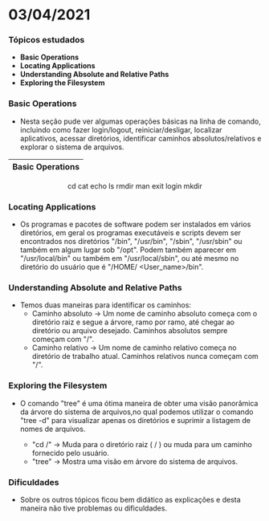 # 03/04/2021

### Tópicos estudados

* **Basic Operations**
* **Locating Applications**
* **Understanding Absolute and Relative Paths**
* **Exploring the Filesystem**

### Basic Operations

* Nesta seção pude ver algumas operações básicas na linha de comando, incluindo como fazer login/logout, reiniciar/desligar, localizar aplicativos, acessar diretórios, identificar caminhos absolutos/relativos e explorar o sistema de arquivos.

<center>

Basic Operations  |
:---------: | 
cd
cat
echo
ls
rmdir
man
exit
login
mkdir

</center>


### Locating Applications

* Os programas e pacotes de software podem ser instalados em vários diretórios, em geral os programas executáveis e scripts devem ser encontrados nos diretórios "/bin", "/usr/bin", "/sbin", "/usr/sbin" ou também em algum lugar sob "/opt". Podem também aparecer em "/usr/local/bin" ou também em "/usr/local/sbin", ou até mesmo no diretório do usuário que é "/HOME/ <User_name>/bin".

### Understanding Absolute and Relative Paths

* Temos duas maneiras para identificar os caminhos:
    - Caminho absoluto -&gt; Um nome de caminho absoluto começa com o diretório raiz e segue a árvore, ramo por ramo, até chegar ao diretório ou arquivo desejado. Caminhos absolutos sempre começam com "/".
    - Caminho relativo -&gt; Um nome de caminho relativo começa no diretório de trabalho atual. Caminhos relativos nunca começam com "/".

### Exploring the Filesystem

* O comando "tree" é uma ótima maneira de obter uma visão panorâmica da árvore do sistema de arquivos,no qual podemos utilizar o comando "tree -d" para visualizar apenas os diretórios e suprimir a listagem de nomes de arquivos.</p>
  - "cd /" -&gt; Muda para o diretório raiz ( / ) ou muda para um caminho fornecido pelo usuário. 
  - "tree" -&gt; Mostra uma visão em árvore do sistema de arquivos.

### Dificuldades

* Sobre os outros tópicos ficou bem didático as explicações e desta maneira não tive problemas ou dificuldades.
